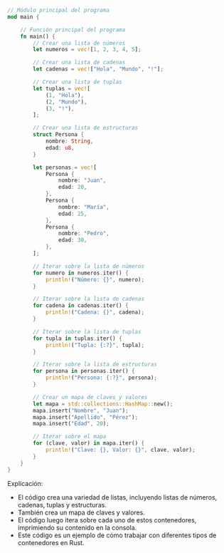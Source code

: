 ```rust
// Módulo principal del programa
mod main {

    // Función principal del programa
    fn main() {
        // Crear una lista de números
        let numeros = vec![1, 2, 3, 4, 5];

        // Crear una lista de cadenas
        let cadenas = vec!["Hola", "Mundo", "!"];

        // Crear una lista de tuplas
        let tuplas = vec![
            (1, "Hola"),
            (2, "Mundo"),
            (3, "!"),
        ];

        // Crear una lista de estructuras
        struct Persona {
            nombre: String,
            edad: u8,
        }

        let personas = vec![
            Persona {
                nombre: "Juan",
                edad: 20,
            },
            Persona {
                nombre: "María",
                edad: 25,
            },
            Persona {
                nombre: "Pedro",
                edad: 30,
            },
        ];

        // Iterar sobre la lista de números
        for numero in numeros.iter() {
            println!("Número: {}", numero);
        }

        // Iterar sobre la lista de cadenas
        for cadena in cadenas.iter() {
            println!("Cadena: {}", cadena);
        }

        // Iterar sobre la lista de tuplas
        for tupla in tuplas.iter() {
            println!("Tupla: {:?}", tupla);
        }

        // Iterar sobre la lista de estructuras
        for persona in personas.iter() {
            println!("Persona: {:?}", persona);
        }

        // Crear un mapa de claves y valores
        let mapa = std::collections::HashMap::new();
        mapa.insert("Nombre", "Juan");
        mapa.insert("Apellido", "Pérez");
        mapa.insert("Edad", 20);

        // Iterar sobre el mapa
        for (clave, valor) in mapa.iter() {
            println!("Clave: {}, Valor: {}", clave, valor);
        }
    }
}
```

Explicación:

* El código crea una variedad de listas, incluyendo listas de números, cadenas, tuplas y estructuras.
* También crea un mapa de claves y valores.
* El código luego itera sobre cada uno de estos contenedores, imprimiendo su contenido en la consola.
* Este código es un ejemplo de cómo trabajar con diferentes tipos de contenedores en Rust.